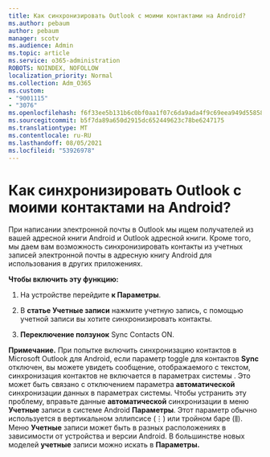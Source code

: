 ```yaml
---
title: Как синхронизировать Outlook с моими контактами на Android?
ms.author: pebaum
author: pebaum
manager: scotv
ms.audience: Admin
ms.topic: article
ms.service: o365-administration
ROBOTS: NOINDEX, NOFOLLOW
localization_priority: Normal
ms.collection: Adm_O365
ms.custom:
- "9001115"
- "3076"
ms.openlocfilehash: f6f33ee5b131b6c0bf0aa1f07c6da9ada4f9c69eea949d55858f549b43ebd29a
ms.sourcegitcommit: b5f7da89a650d2915dc652449623c78be6247175
ms.translationtype: MT
ms.contentlocale: ru-RU
ms.lasthandoff: 08/05/2021
ms.locfileid: "53926978"
---
```

# <a name="how-does-outlook-sync-with-my-android-contacts"></a>Как синхронизировать Outlook с моими контактами на Android?

При написании электронной почты в Outlook мы ищем получателей из вашей адресной книги Android и Outlook адресной книги. Кроме того, мы даем вам возможность синхронизировать контакты из учетных записей электронной почты в адресную книгу Android для использования в других приложениях. 
 
**Чтобы включить эту функцию:**
 
1. На устройстве перейдите **к Параметры**.

2. В **статье Учетные записи** нажмите учетную запись, с помощью учетной записи вы хотите синхронизировать контакты.

3. **Переключение ползунок** Sync Contacts ON.
 
**Примечание.** При попытке включить синхронизацию контактов в Microsoft Outlook для Android, если параметр toggle для контактов **Sync** отключен, вы можете увидеть сообщение, отображаемого с текстом, синхронизация контактов не включается в параметрах системы . Это может быть связано с отключением параметра **автоматической** синхронизации данных в параметрах системы. Чтобы устранить эту проблему, вправьте данные **автоматической** синхронизации в меню **Учетные** записи в системе Android **Параметры**. Этот параметр обычно используется в вертикальном эллипсисе (⋮) или тройном баре (⫼). Меню  **Учетные** записи может быть в разных расположениях в зависимости от устройства и версии Android. В большинстве новых моделей **учетные** записи можно искать в **Параметры.**